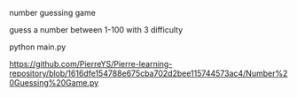 number guessing game

guess a number between 1-100 with 3 difficulty

python main.py

https://github.com/PierreYS/Pierre-learning-repository/blob/1616dfe154788e675cba702d2bee115744573ac4/Number%20Guessing%20Game.py
